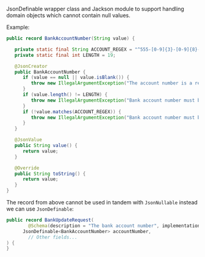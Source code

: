 JsonDefinable wrapper class and Jackson module to support handling domain objects which cannot contain null values.

Example:
```java
public record BankAccountNumber(String value) {

   private static final String ACCOUNT_REGEX = "^555-[0-9]{3}-[0-9]{8}-[0-9]{2}$";
   private static final int LENGTH = 19;

   @JsonCreator
   public BankAccountNumber {
      if (value == null || value.isBlank()) {
         throw new IllegalArgumentException("The account number is a required field.");
      }
      if (value.length() != LENGTH) {
         throw new IllegalArgumentException("Bank account number must be exactly 19 characters long.");
      }
      if (!value.matches(ACCOUNT_REGEX)) {
         throw new IllegalArgumentException("Bank account number must be in the format 555-YYY-ZZZZZZZZ-WW.");
      }
   }

   @JsonValue
   public String value() {
      return value;
   }

   @Override
   public String toString() {
      return value;
   }
}
```

The record from above cannot be used in tandem with `JsonNullable` instead we can use `JsonDefinable`:

```java
public record BankUpdateRequest(
		@Schema(description = "The bank account number", implementation = BankAccountNumber.class)
      JsonDefinable<BankAccountNumber> accountNumber,
		// Other fields...
) {
}
```
